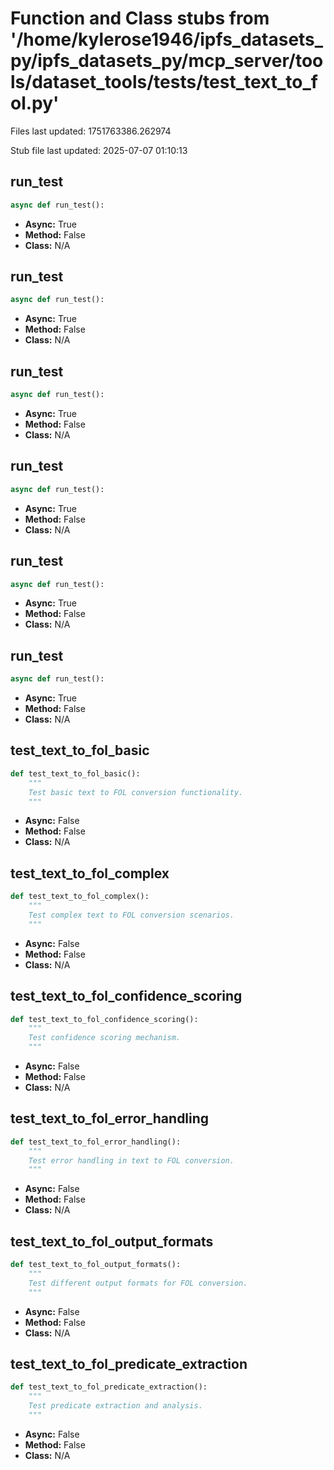 # Function and Class stubs from '/home/kylerose1946/ipfs_datasets_py/ipfs_datasets_py/mcp_server/tools/dataset_tools/tests/test_text_to_fol.py'

Files last updated: 1751763386.262974

Stub file last updated: 2025-07-07 01:10:13

## run_test

```python
async def run_test():
```
* **Async:** True
* **Method:** False
* **Class:** N/A

## run_test

```python
async def run_test():
```
* **Async:** True
* **Method:** False
* **Class:** N/A

## run_test

```python
async def run_test():
```
* **Async:** True
* **Method:** False
* **Class:** N/A

## run_test

```python
async def run_test():
```
* **Async:** True
* **Method:** False
* **Class:** N/A

## run_test

```python
async def run_test():
```
* **Async:** True
* **Method:** False
* **Class:** N/A

## run_test

```python
async def run_test():
```
* **Async:** True
* **Method:** False
* **Class:** N/A

## test_text_to_fol_basic

```python
def test_text_to_fol_basic():
    """
    Test basic text to FOL conversion functionality.
    """
```
* **Async:** False
* **Method:** False
* **Class:** N/A

## test_text_to_fol_complex

```python
def test_text_to_fol_complex():
    """
    Test complex text to FOL conversion scenarios.
    """
```
* **Async:** False
* **Method:** False
* **Class:** N/A

## test_text_to_fol_confidence_scoring

```python
def test_text_to_fol_confidence_scoring():
    """
    Test confidence scoring mechanism.
    """
```
* **Async:** False
* **Method:** False
* **Class:** N/A

## test_text_to_fol_error_handling

```python
def test_text_to_fol_error_handling():
    """
    Test error handling in text to FOL conversion.
    """
```
* **Async:** False
* **Method:** False
* **Class:** N/A

## test_text_to_fol_output_formats

```python
def test_text_to_fol_output_formats():
    """
    Test different output formats for FOL conversion.
    """
```
* **Async:** False
* **Method:** False
* **Class:** N/A

## test_text_to_fol_predicate_extraction

```python
def test_text_to_fol_predicate_extraction():
    """
    Test predicate extraction and analysis.
    """
```
* **Async:** False
* **Method:** False
* **Class:** N/A

